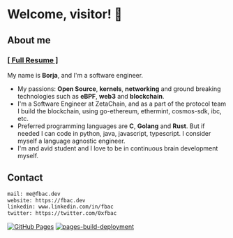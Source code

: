 # Welcome, visitor! 👋

## About me

### [[ Full Resume ]](resume.md)

My name is **Borja**, and I'm a software engineer.

- My passions: **Open Source**, **kernels**, **networking** and ground breaking technologies such as **eBPF**, **web3** and **blockchain**.
- I'm a Software Engineer at ZetaChain, and as a part of the protocol team I build the blockchain, using go-ethereum, ethermint, cosmos-sdk, ibc, etc.
- Preferred programming languages are **C**, **Golang** and **Rust**. But if needed I can code in python, java, javascript, typescript. I consider myself a language agnostic engineer.
- I'm and avid student and I love to be in continuous brain development myself.

## Contact

```bash
mail: me@fbac.dev
website: https://fbac.dev
linkedin: www.linkedin.com/in/fbac
twitter: https://twitter.com/0xfbac
```

[![GitHub Pages](https://github.com/fbac/fbac.dev/actions/workflows/push-to-ghpages.yaml/badge.svg)](https://github.com/fbac/fbac.dev/actions/workflows/push-to-ghpages.yaml)
[![pages-build-deployment](https://github.com/fbac/fbac.dev/actions/workflows/pages/pages-build-deployment/badge.svg)](https://github.com/fbac/fbac.dev/actions/workflows/pages/pages-build-deployment)
